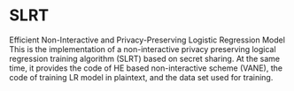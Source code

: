 # SLRT
Efficient Non-Interactive and Privacy-Preserving Logistic Regression Model
This is the implementation of a non-interactive privacy preserving logical regression training algorithm (SLRT) based on secret sharing. 
At the same time, it provides the code of HE based non-interactive scheme (VANE), the code of training LR model in plaintext, 
and the data set used for training.

